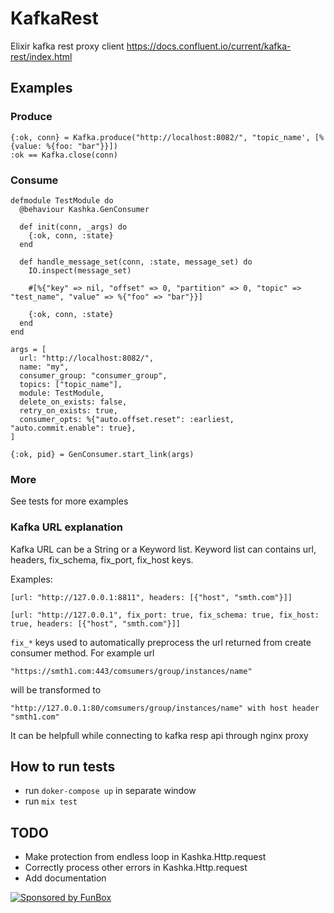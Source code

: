 # KafkaRest

Elixir kafka rest proxy client https://docs.confluent.io/current/kafka-rest/index.html

## Examples

### Produce
```
{:ok, conn} = Kafka.produce("http://localhost:8082/", "topic_name', [%{value: %{foo: "bar"}}])
:ok == Kafka.close(conn)
```
### Consume

```
defmodule TestModule do
  @behaviour Kashka.GenConsumer

  def init(conn, _args) do
    {:ok, conn, :state}
  end

  def handle_message_set(conn, :state, message_set) do
    IO.inspect(message_set)

    #[%{"key" => nil, "offset" => 0, "partition" => 0, "topic" => "test_name", "value" => %{"foo" => "bar"}}]

    {:ok, conn, :state}
  end
end

args = [
  url: "http://localhost:8082/",
  name: "my",
  consumer_group: "consumer_group",
  topics: ["topic_name"],
  module: TestModule,
  delete_on_exists: false,
  retry_on_exists: true,
  consumer_opts: %{"auto.offset.reset": :earliest, "auto.commit.enable": true},
]

{:ok, pid} = GenConsumer.start_link(args)
```

### More

See tests for more examples

### Kafka URL explanation

Kafka URL can be a String or a Keyword list. Keyword list can contains url, headers, fix_schema, fix_port, fix_host keys.

Examples:

```
[url: "http://127.0.0.1:8811", headers: [{"host", "smth.com"}]]

[url: "http://127.0.0.1", fix_port: true, fix_schema: true, fix_host: true, headers: [{"host", "smth.com"}]]
```

`fix_*` keys used to automatically preprocess the url returned from create consumer method. For example url

```
"https://smth1.com:443/comsumers/group/instances/name"
```

will be transformed to
```
"http://127.0.0.1:80/comsumers/group/instances/name" with host header "smth1.com"
```

It can be helpfull while connecting to kafka resp api through nginx proxy

## How to run tests

* run `doker-compose up` in separate window
* run `mix test`

## TODO

* Make protection from endless loop in Kashka.Http.request
* Correctly process other errors in Kashka.Http.request
* Add documentation

[![Sponsored by FunBox](https://funbox.ru/badges/sponsored_by_funbox_compact.svg)](https://funbox.ru)

